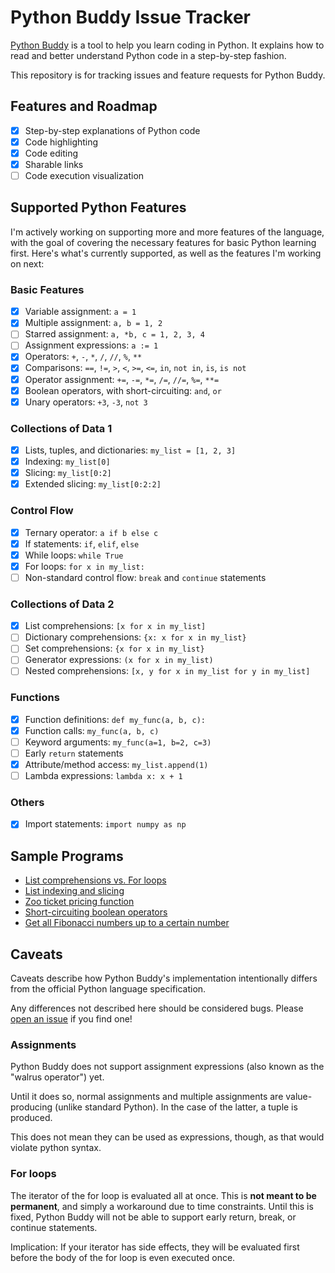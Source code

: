 # Python Buddy Issue Tracker

[Python Buddy](https://learn.richarddominick.me/python/) is a tool to help you learn coding in Python. It explains how to read and better understand Python code in a step-by-step fashion.

This repository is for tracking issues and feature requests for Python Buddy.

## Features and Roadmap

- [x] Step-by-step explanations of Python code
- [x] Code highlighting
- [x] Code editing
- [x] Sharable links
- [ ] Code execution visualization

## Supported Python Features

I'm actively working on supporting more and more features of the language, with the goal of covering the necessary features for basic Python learning first. Here's what's currently supported, as well as the features I'm working on next:

### Basic Features

- [x] Variable assignment: `a = 1`
- [x] Multiple assignment: `a, b = 1, 2`
- [ ] Starred assignment: `a, *b, c = 1, 2, 3, 4`
- [ ] Assignment expressions: `a := 1`
- [x] Operators: `+`, `-`, `*`, `/`, `//`, `%`, `**`
- [x] Comparisons: `==`, `!=`, `>`, `<`, `>=`, `<=`, `in`, `not in`, `is`, `is not`
- [x] Operator assignment: `+=`, `-=`, `*=`, `/=`, `//=`, `%=`, `**=`
- [x] Boolean operators, with short-circuiting: `and`, `or`
- [x] Unary operators: `+3`, `-3`, `not 3`

### Collections of Data 1

- [x] Lists, tuples, and dictionaries: `my_list = [1, 2, 3]`
- [x] Indexing: `my_list[0]`
- [x] Slicing: `my_list[0:2]`
- [x] Extended slicing: `my_list[0:2:2]`

### Control Flow

- [x] Ternary operator: `a if b else c`
- [x] If statements: `if`, `elif`, `else`
- [x] While loops: `while True`
- [x] For loops: `for x in my_list:`
- [ ] Non-standard control flow: `break` and `continue` statements

### Collections of Data 2

- [x] List comprehensions: `[x for x in my_list]`
- [ ] Dictionary comprehensions: `{x: x for x in my_list}`
- [ ] Set comprehensions: `{x for x in my_list}`
- [ ] Generator expressions: `(x for x in my_list)`
- [ ] Nested comprehensions: `[x, y for x in my_list for y in my_list]`

### Functions

- [x] Function definitions: `def my_func(a, b, c):`
- [x] Function calls: `my_func(a, b, c)`
- [ ] Keyword arguments: `my_func(a=1, b=2, c=3)`
- [ ] Early `return` statements
- [x] Attribute/method access: `my_list.append(1)`
- [ ] Lambda expressions: `lambda x: x + 1`

### Others

- [x] Import statements: `import numpy as np`

## Sample Programs

- [List comprehensions vs. For loops](https://share.richarddominick.me/listcomp_vs_for)
- [List indexing and slicing](https://share.richarddominick.me/list_demo)
- [Zoo ticket pricing function](https://share.richarddominick.me/zoo_ticket)
- [Short-circuiting boolean operators](https://share.richarddominick.me/short_circuit)
- [Get all Fibonacci numbers up to a certain number](https://share.richarddominick.me/fib_n)

## Caveats

Caveats describe how Python Buddy's implementation intentionally differs from the official Python language specification.

Any differences not described here should be considered bugs. Please [open an issue](https://github.com/RichDom2185/pythonbuddy-issue-tracker/issues/new) if you find one!

### Assignments

Python Buddy does not support assignment expressions (also known as the "walrus operator") yet.

Until it does so, normal assignments and multiple assignments are value-producing (unlike standard Python). In the case of the latter, a tuple is produced.

This does not mean they can be used as expressions, though, as that would violate python syntax.

### For loops

The iterator of the for loop is evaluated all at once. This is **not meant to be permanent**, and simply a workaround due to time constraints. Until this is fixed, Python Buddy will not be able to support early return, break, or continue statements.

Implication: If your iterator has side effects, they will be evaluated first before the body of the for loop is even executed once.

